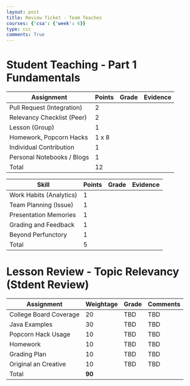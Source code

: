 ```yaml
---
layout: post
title: Review Ticket - Team Teaches 
courses: {'csa': {'week': 6}}
type: ccc
comments: True
---
```


# Student Teaching - Part 1 Fundamentals

| **Assignment**             | **Points**    | **Grade** | **Evidence** |
|----------------------------|---------------|-----------|--------------|
| Pull Request (Integration) | 2             |           |              |
| Relevancy Checklist (Peer) | 2             |           |              |
| Lesson (Group)             | 1             |           |              |
| Homework, Popcorn Hacks    | 1 x 8         |           |              |
| Individual Contribution    | 1             |           |              |
| Personal Notebooks / Blogs | 1             |           |              |
| Total                      | 12            |           |              |

| **Skill**                  | **Points**    | **Grade** | **Evidence** |
|----------------------------|---------------|-----------|--------------|
| Work Habits (Analytics)    |   1           |           |              |
| Team Planning (Issue)      |   1           |           |              |
| Presentation Memories      |   1           |           |              |
| Grading and Feedback       |   1           |           |              |
| Beyond Perfunctory         |   1           |           |              | 
| Total                      |   5           |           |              |

# Lesson Review - Topic Relevancy (Stdent Review)

| **Assignment**          | **Weightage** | **Grade** | **Comments** |
|-------------------------|---------------|-----------|--------------|
| College Board Coverage  | 20            | TBD       | TBD          |
| Java Examples           | 30            | TBD       | TBD          |
| Popcorn Hack Usage      | 10            | TBD       | TBD          |
| Homework                | 10            | TBD       | TBD          |
| Grading Plan            | 10            | TBD       | TBD          |
| Original an Creative    | 10            | TBD       | TBD          |
| Total                  | **90**        |           |              |
